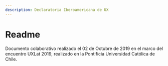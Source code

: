 ```yaml
---
description: Declaratoria Iberoamericana de UX
---
```


# Readme

Documento colaborativo realizado el 02 de Octubre de 2019 en el marco del encuentro UXLat 2019, realizado en la Pontificia Universidad Católica de Chile.

